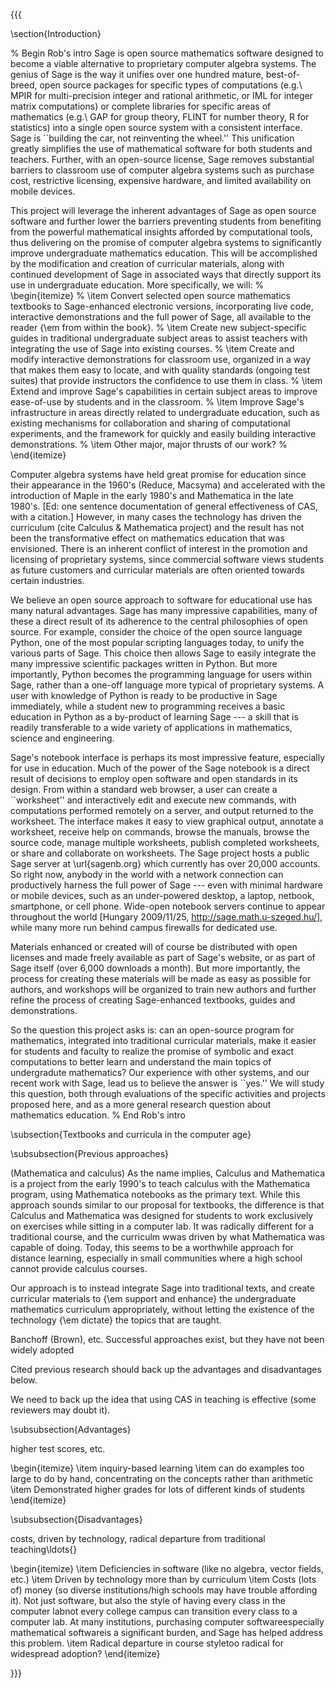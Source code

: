 {{{

\section{Introduction}

% Begin Rob's intro
Sage is open source mathematics software designed to become a viable alternative to proprietary computer algebra systems.  The genius of Sage is the way it unifies over one hundred mature, best-of-breed, open source packages for specific types of computations (e.g.\ MPIR for multi-precision integer and rational arithmetic, or IML for integer matrix computations) or complete libraries for specific areas of mathematics (e.g.\ GAP for group theory, FLINT for number theory, R for statistics) into a single open source system with a consistent interface.  Sage is ``building the car, not reinventing the wheel.''  This unification greatly simplifies the use of mathematical software for both students and teachers.  Further, with an open-source license, Sage removes substantial barriers to classroom use of computer algebra systems such as purchase cost, restrictive licensing, expensive hardware, and limited availability on mobile devices.

This project will leverage the inherent advantages of Sage as open source software and further lower the barriers preventing students from benefiting from the powerful mathematical insights afforded by computational tools, thus delivering on the promise of computer algebra systems to significantly improve undergraduate mathematics education.  This will be accomplished by the modification and creation of curricular materials, along with continued development of Sage in associated ways that directly support its use in undergraduate education.  More specifically, we will:
%
\begin{itemize}
%
\item Convert selected open source mathematics textbooks to Sage-enhanced electronic versions, incorporating live code, interactive demonstrations and the full power of Sage, all available to the reader {\em from within the book}.
%
\item Create new subject-specific guides in traditional undergraduate subject areas to assist teachers with integrating the use of Sage into existing courses.
%
\item Create and modify interactive demonstrations for classroom use, organized in a way that makes them easy to locate, and with quality standards (ongoing test suites) that provide instructors the confidence to use them in class.
%
\item Extend and improve Sage's capabilities in certain subject areas to improve ease-of-use by students and in the classroom.
%
\item Improve Sage's infrastructure in areas directly related to undergraduate education, such as existing mechanisms for collaboration and sharing of computational experiments, and the framework for quickly and easily building interactive demonstrations.
%
\item Other major, major thrusts of our work?
%
\end{itemize}

Computer algebra systems have held great promise for education since their appearance in the 1960's (Reduce, Macsyma) and accelerated with the introduction of Maple in the early 1980's and Mathematica in the late 1980's.  [Ed: one sentence documentation of general effectiveness of CAS, with a citation.]  However, in many cases the technology has driven the curriculum (cite Calculus \& Mathematica project) and the result has not been the transformative effect on mathematics education that was envisioned.  There is an inherent conflict of interest in the promotion and licensing of proprietary systems, since commercial software views students as future customers and curricular materials are often oriented towards certain industries.

We believe an open source approach to software for educational use has many natural advantages.  Sage has many impressive capabilities, many of these a direct result of its adherence to the central philosophies of open source.  For example, consider the choice of the open source language Python, one of the most popular scripting languages today, to unify the various parts of Sage.  This choice then allows Sage to easily integrate the many impressive scientific packages written in Python.  But more importantly, Python becomes the programming language for users within Sage, rather than a one-off language more typical of proprietary systems.  A user with knowledge of Python is ready to be productive in Sage immediately, while a student new to programming receives a basic education in Python as a by-product of learning Sage --- a skill that is readily transferable to a wide variety of applications in mathematics, science and engineering.

Sage's notebook interface is perhaps its most impressive feature, especially for use in education.  Much of the power of the Sage notebook is a direct result of decisions to employ open software and open standards in its design.  From within a standard web browser, a user can create a ``worksheet'' and interactively edit and execute new commands, with computations performed remotely on a server, and output returned to the worksheet.  The interface makes it easy to view graphical output, annotate a worksheet, receive help on commands, browse the manuals, browse the source code, manage multiple worksheets, publish completed worksheets, or share and collaborate on worksheets.  The Sage project hosts a public Sage server at \url{sagenb.org} which currently has over 20,000 accounts.  So right now, anybody in the world with a network connection can productively harness the full power of Sage --- even with minimal hardware or mobile devices, such as an under-powered desktop, a laptop, netbook, smartphone, or cell phone.  Wide-open notebook servers continue to appear throughout the world [Hungary 2009/11/25, http://sage.math.u-szeged.hu/], while many more run behind campus firewalls for dedicated use.

Materials enhanced or created will of course be distributed with open licenses and made freely available as part of Sage's website, or as part of Sage itself (over 6,000 downloads a month).  But more importantly, the process for creating these materials will be made as easy as possible for authors, and workshops will be organized to train new authors and further refine the process of creating Sage-enhanced textbooks, guides and demonstrations.

So the question this project asks is: can an open-source program for mathematics, integrated into traditional curricular materials, make it easier for students and faculty to realize the promise of symbolic and exact computations to better learn and understand the main topics of undergradute mathematics?  Our experience with other systems, and our recent work with Sage, lead us to believe the answer is ``yes.''  We will study this question, both through evaluations of the specific activities and projects proposed here, and as a more general research question about mathematics education.
% End Rob's intro


\subsection{Textbooks and curricula in the computer age}



\subsubsection{Previous approaches}

(Mathematica and calculus)
As the name implies, Calculus and Mathematica is a project from the early 1990's to teach calculus with the Mathematica program, using Mathematica notebooks as the primary text.  While this approach sounds similar to our proposal for textbooks, the difference is that Calculus and Mathematica was designed for students to work exclusively on exercises while sitting in a computer lab.  It was radically different for a traditional course, and the curriculm wwas driven by what Mathematica was capable of doing.  Today, this seems to be a worthwhile approach for distance learning, especially in small communities where a high school cannot provide calculus courses.

Our approach is to instead integrate Sage into traditional texts, and create curricular materials to {\em support and enhance} the undergraduate mathematics curriculum appropriately, without letting the existence of the technology {\em dictate} the topics that are taught.


Banchoff (Brown), etc.  Successful approaches exist, but they have not been widely adopted

Cited previous research should back up the advantages and disadvantages below.

We need to back up the idea that using CAS in teaching is effective (some reviewers may doubt it).

\subsubsection{Advantages}

higher test scores, etc.

\begin{itemize}
\item  inquiry-based learning
\item  can do examples too large to do by hand, concentrating on the concepts rather than arithmetic
\item  Demonstrated higher grades for lots of different kinds of students
\end{itemize}


\subsubsection{Disadvantages}

costs, driven by technology, radical departure from traditional teaching\ldots{}


\begin{itemize}
\item  Deficiencies in software (like no algebra, vector fields, etc.) 
\item  Driven by technology more than by curriculum
\item  Costs (lots of) money (so diverse institutions/high schools may have trouble affording it). Not just software, but also the style of having every class in the computer labnot every college campus can transition every class to a computer lab.  At many institutions, purchasing computer softwareespecially mathematical softwareis a significant burden, and Sage has helped address this problem.
\item  Radical departure in course styletoo radical for widespread adoption?
\end{itemize}



}}}
